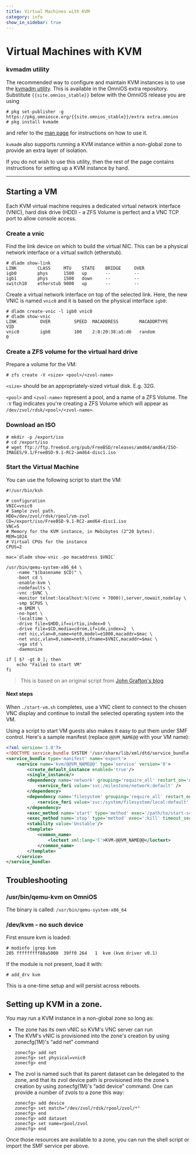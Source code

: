 ```yaml
---
title: Virtual Machines with KVM
category: info
show_in_sidebar: true
---
```


# Virtual Machines with KVM

### kvmadm utility

The recommended way to configure and maintain KVM instances is to use the
[kvmadm utility](http://www.kvmadm.org). This is available in the
OmniOS extra repository. Substitute `{{site.omnios_stable}}` below with
the OmniOS release you are using

```
# pkg set-publisher -g https://pkg.omniosce.org/{{site.omnios_stable}}/extra extra.omnios
# pkg install kvmadm
```

and refer to the [man page](https://github.com/hadfl/kvmadm/blob/master/doc/kvmadm.pod) for instructions on how to use it.

`kvmadm` also supports running a KVM instance within a non-global zone to
provide an extra layer of isolation.

If you do not wish to use this utility, then the rest of the page contains
instructions for setting up a KVM instance by hand.

<hr>

## Starting a VM

Each KVM virtual machine requires a dedicated virtual network
interface (VNIC), hard disk drive (HDD) - a ZFS Volume is perfect
and a VNC TCP port to allow console access.

### Create a vnic

Find the link device on which to build the virtual NIC. This can be a
physical network interface or a virtual switch (etherstub).

```
# dladm show-link
LINK        CLASS     MTU    STATE    BRIDGE     OVER
igb0        phys      1500   up       --         --
igb1        phys      1500   down     --         --
switch10    etherstub 9000   up       --         --
```

Create a virtual network interface on top of the selected link. Here, the
new VNIC is named `vnic0` and it is based on the physical interface `igb0`:

```
# dladm create-vnic -l igb0 vnic0
# dladm show-vnic
LINK         OVER         SPEED  MACADDRESS        MACADDRTYPE         VID
vnic0        igb0         100    2:8:20:38:a5:d6   random              0
```

### Create a ZFS volume for the virtual hard drive

Prepare a volume for the VM:

```
# zfs create -V <size> <pool>/<zvol-name>
```

`<size>` should be an appropriately-sized virtual disk. E.g. 32G.

`<pool>` and `<zvol-name>` represent a pool, and a name of a ZFS Volume. The
`-V` flag indicates you're creating a ZFS Volume which will appear as
`/dev/zvol/rdsk/<pool>/<zvol-name>`.

### Download an ISO

```
# mkdir -p /export/iso
# cd /export/iso
# wget ftp://ftp.freebsd.org/pub/FreeBSD/releases/amd64/amd64/ISO-IMAGES/9.1/FreeBSD-9.1-RC2-amd64-disc1.iso
```


### Start the Virtual Machine

You can use the following script to start the VM:

```
#!/usr/bin/ksh

# configuration
VNIC=vnic0
# Sample zvol path.
HDD=/dev/zvol/rdsk/rpool/vm-zvol
CD=/export/iso/FreeBSD-9.1-RC2-amd64-disc1.iso
VNC=5
# Memory for the KVM instance, in Mebibytes (2^20 bytes).
MEM=1024
# Virtual CPUs for the instance
CPUS=2

mac=`dladm show-vnic -po macaddress $VNIC`

/usr/bin/qemu-system-x86_64 \
    -name "$(basename $CD)" \
    -boot cd \
    -enable-kvm \
    -nodefaults \
    -vnc :$VNC \
    -monitor telnet:localhost:%((vnc + 7000)),server,nowait,nodelay \
    -smp $CPUS \
    -m $MEM \
    -no-hpet \
    -localtime \
    -drive file=$HDD,if=virtio,index=0 \
    -drive file=$CD,media=cdrom,if=ide,index=2  \
    -net nic,vlan=0,name=net0,model=e1000,macaddr=$mac \
    -net vnic,vlan=0,name=net0,ifname=$VNIC,macaddr=$mac \
    -vga std \
    -daemonize

if [ $? -gt 0 ]; then
    echo "Failed to start VM"
fi

```

> This is based on an original script from
> [John Grafton's blog](http://www.graymatterboundaries.com/?p=158)

#### Next steps

When `./start-vm.sh` completes, use a VNC client to connect to the
chosen VNC display and continue to install the selected operating system
into the VM.

Using a script to start VM guests also makes it easy to put them under
SMF control. Here's a sample manifest (replace `@@VM_NAME@@` with your
VM name):

```xml
<?xml version='1.0'?>
<!DOCTYPE service_bundle SYSTEM '/usr/share/lib/xml/dtd/service_bundle.dtd.1'>
<service_bundle type='manifest' name='export'>
    <service name='kvm/@@VM_NAME@@' type='service' version='0'>
        <create_default_instance enabled='true'/>
        <single_instance/>
        <dependency name='network' grouping='require_all' restart_on='none' type='service'>
            <service_fmri value='svc:/milestone/network:default' />
        </dependency>
        <dependency name='filesystem' grouping='require_all' restart_on='none' type='service'>
            <service_fmri value='svc:/system/filesystem/local:default' />
        </dependency>
        <exec_method name='start' type='method' exec='/path/to/start-script' timeout_seconds='60'/>
        <exec_method name='stop' type='method' exec=':kill' timeout_seconds='60'/>
        <stability value='Unstable'/>
        <template>
            <common_name>
                <loctext xml:lang='C'>KVM-@@VM_NAME@@</loctext>
            </common_name>
        </template>
    </service>
</service_bundle>
```

## Troubleshooting

### /usr/bin/qemu-kvm on OmniOS

The binary is called: `/usr/bin/qemu-system-x86_64`

### /dev/kvm - no such device

First ensure kvm is loaded:

```
# modinfo |grep kvm
205 fffffffff80a5000  39ff0 264   1  kvm (kvm driver v0.1)
```

If the module is not present, load it with:

```
# add_drv kvm
```

This is a one-time setup and will persist across reboots.

## Setting up KVM in a zone.

You may run a KVM instance in a non-global zone so long as:

* The zone has its own vNIC so KVM's VNC server can run
* The KVM's vNIC is provisioned into the zone's creation by using
  zonecfg(1M)'s “add net” command
  ```
  zonecfg> add net
  zonecfg> set physical=vnic0
  zonecfg> end
  ```
* The zvol is named such that its parent dataset can be delegated
  to the zone, and that its zvol device path is provisioned into
  the zone's creation by using zonecfg(1M)'s “add device”
  command.  One can provide a number of zvols to a zone this way:
  ```
  zonecfg> add device
  zonecfg> set match="/dev/zvol/rdsk/rpool/zvol/*"
  zonecfg> end
  zonecfg> add dataset
  zonecfg> set name=rpool/zvol
  zonecfg> end
  ```

Once those resources are available to a zone, you can run the shell
script or import the SMF service per above.

